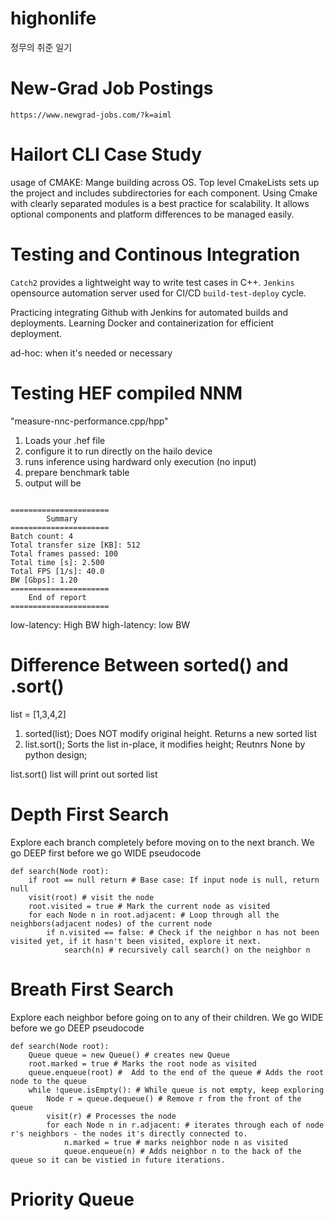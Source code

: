 # highonlife
정무의 취준 일기
# New-Grad Job Postings
`
https://www.newgrad-jobs.com/?k=aiml
`

# Hailort CLI Case Study
usage of CMAKE: Mange building across OS. Top level CmakeLists sets up the project and includes subdirectories for each component. Using Cmake with clearly separated modules is a best practice for scalability. It allows optional components and platform differences to be managed easily. 

# Testing and Continous Integration
`Catch2` provides a lightweight way to write test cases in C++.
`Jenkins` opensource automation server used for CI/CD `build-test-deploy` cycle.

Practicing integrating Github with Jenkins for automated builds and deployments.
Learning Docker and containerization for efficient deployment.

ad-hoc: when it's needed or necessary

# Testing HEF compiled NNM
"measure-nnc-performance.cpp/hpp"
1. Loads your .hef file
2. configure it to run directly on the hailo device
3. runs inference using hardward only execution (no input)
4. prepare benchmark table
5. output will be
```Starting HW infer Estimator...

======================
        Summary
======================
Batch count: 4
Total transfer size [KB]: 512
Total frames passed: 100
Total time [s]: 2.500
Total FPS [1/s]: 40.0
BW [Gbps]: 1.20
======================
    End of report
======================
```
low-latency: High BW
high-latency: low BW

# Difference Between sorted() and .sort()
list = [1,3,4,2]
1. sorted(list); Does NOT modify original height. Returns a new sorted list
2. list.sort(); Sorts the list in-place, it modifies height; Reutnrs None by python design;

list.sort()
list
will print out sorted list

# Depth First Search
Explore each branch completely before moving on to the next branch.
We go DEEP first before we go WIDE
pseudocode
```
def search(Node root):
    if root == null return # Base case: If input node is null, return null
    visit(root) # visit the node
    root.visited = true # Mark the current node as visited
    for each Node n in root.adjacent: # Loop through all the neighbors(adjacent nodes) of the current node
        if n.visited == false: # Check if the neighbor n has not been visited yet, if it hasn't been visited, explore it next.
            search(n) # recursively call search() on the neighbor n
```
# Breath First Search
Explore each neighbor before going on to any of their children.
We go WIDE before we go DEEP
pseudocode
```
def search(Node root):
    Queue queue = new Queue() # creates new Queue
    root.marked = true # Marks the root node as visited
    queue.enqueue(root) #  Add to the end of the queue # Adds the root node to the queue
    while !queue.isEmpty(): # While queue is not empty, keep exploring
        Node r = queue.dequeue() # Remove r from the front of the queue
        visit(r) # Processes the node
        for each Node n in r.adjacent: # iterates through each of node r's neighbors - the nodes it's directly connected to. 
            n.marked = true # marks neighbor node n as visited
            queue.enqueue(n) # Adds neighbor n to the back of the queue so it can be vistied in future iterations. 
```

# Priority Queue

